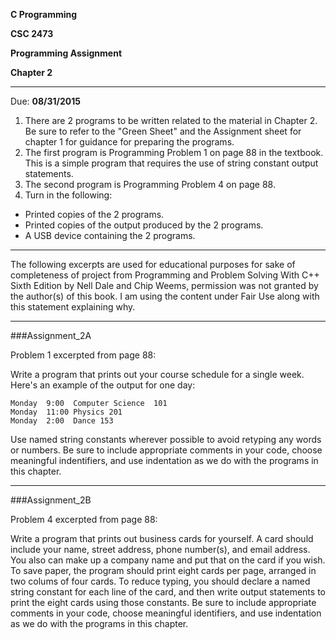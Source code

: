 **C Programming**

**CSC 2473**

**Programming Assignment**

**Chapter 2**

---
Due: **08/31/2015**

1. There are 2 programs to be written related to the material in Chapter 2.  Be sure to refer to the "Green Sheet" and the Assignment sheet for chapter 1 for guidance for preparing the programs.
2. The first program is Programming Problem 1 on page 88 in the textbook. This is a simple program that requires the use of string constant output statements.
3. The second program is Programming Problem 4 on page 88.
4. Turn in the following:
  - Printed copies of the 2 programs.
  - Printed copies of the output produced by the 2 programs.
  - A USB device containing the 2 programs.

---

The following excerpts are used for educational purposes for sake of completeness of project from Programming and Problem Solving With C++ Sixth Edition by Nell Dale and Chip Weems, permission was not granted by the author(s) of this book. I am using the content under Fair Use along with this statement explaining why.

---

###Assignment_2A

Problem 1 excerpted from page 88:

Write a program that prints out your course schedule for a single week. Here's an example of the output for one day:

```
Monday  9:00  Computer Science  101
Monday  11:00 Physics 201
Monday  2:00  Dance 153
```
Use named string constants wherever possible to avoid retyping any words or numbers.
Be sure to include appropriate comments in your code, choose meaningful indentifiers, and use indentation as we do with the programs in this chapter.

---

###Assignment_2B

Problem 4 excerpted from page 88:

Write a program that prints out business cards for yourself. A card should include your name, street address, phone number(s), and email address. You also can make up a company name and put that on the card if you wish. To save paper, the program should print eight cards per page, arranged in two colums of four cards. To reduce typing, you should declare a named string constant for each line of the card, and then write output statements to print the eight cards using those constants. Be sure to include appropriate comments in your code, choose meaningful identifiers, and use indentation as we do with the programs in this chapter.
